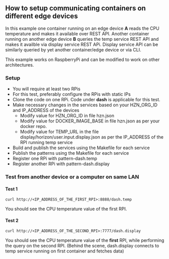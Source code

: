 ## How to setup communicating containers on different edge devices

In this example one container running on an edge device **A** reads the CPU temperature and makes it available over REST API. Another container running on another edge device **B** queries the temp service REST API and makes it availble via display service REST APi. Display service API can be similarly queried by yet another container/edge device or via CLI.

This example works on RaspberryPi and can be modified to work on other architectures.

### Setup
- You will require at least two RPis 
- For this test, preferably configure the RPis with static IPs
- Clone the code on one RPi. Code under **dash** is applicable for this test. 
- Make necessary changes in the services based on your HZN_ORG_ID and IP_ADDRESS of the devices
  - Modify value for HZN_ORG_ID in file hzn.json
  - Modify value for DOCKER_IMAGE_BASE in file hzn.json as per your docker repo.
  - Modify value for TEMP_URL in the file display/horizon/user.input.display.json as per the IP_ADDRESS of the RPI running temp service
- Build and publish the services using the Makefile for each service
- Publish the patterns using the Makefile for each service
- Register one RPi with pattern-dash.temp
- Register another RPi with pattern-dash.display

### Test from another device or a computer on same LAN

#### Test 1
    
    curl http://<IP_ADDRESS_OF_THE_FIRST_RPI>:8888/dash.temp
  
  You should see the CPU temperature value of the first RPI.
  
#### Test 2
  
    curl http://<IP_ADDRESS_OF_THE_SECOND_RPI>:7777/dash.display
  
  You should see the CPU temperature value of the **first** RPI, while performing the query on the second RPI. (Behind the scene, dash.display connects to temp service running on first container and fetches data)  


